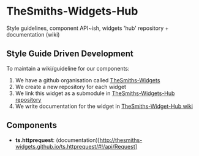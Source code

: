 # TheSmiths-Widgets-Hub
Style guidelines, component API~ish, widgets 'hub' repository + documentation (wiki)

## Style Guide Driven Development

To maintain a wiki/guideline for our components:  

1. We have a github organisation called [TheSmiths-Widgets](https://github.com/TheSmiths-Widgets)
2. We create a new repository for each widget
3. We link this widget as a submodule in [TheSmiths-Widgets-Hub repository](https://github.com/TheSmiths/TheSmiths-Widgets-Hub)
4. We write documentation for the widget in [TheSmiths-Widget-Hub wiki](https://github.com/TheSmiths/TheSmiths-Widgets-Hub/wiki/)

## Components
* **ts.httprequest**: (documentation)[http://thesmiths-widgets.github.io/ts.httprequest/#!/api/Request]
